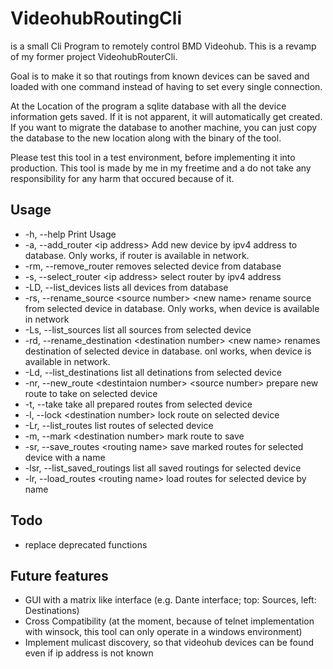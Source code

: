 # VideohubRoutingCli

is a small Cli Program to remotely control BMD Videohub. This is a revamp of my former project VideohubRouterCli.

Goal is to make it so that routings from known devices can be saved and loaded with one command instead of having to set every single connection.

At the Location of the program a sqlite database with all the device information gets saved. If it is not apparent, it will automatically get created. If you want to migrate the database to another machine, you can just copy the database to the new location along with the binary of the tool.

Please test this tool in a test environment, before implementing it into production.
This tool is made by me in my freetime and a do not take any responsibility for any harm that occured because of it.

## Usage

- -h,   --help
Print Usage
- -a,   --add_router \<ip address\>
Add new device by ipv4 address to database. Only works, if router is available in network.
- -rm,  --remove_router
removes selected device from database
- -s,   --select_router \<ip address\>
select router by ipv4 address
- -LD,  --list_devices
lists all devices from database
- -rs,  --rename_source \<source number\> \<new name\>
rename source from selected device in database. Only works, when device is available in network
- -Ls,  --list_sources
list all sources from selected device
- -rd,  --rename_destination \<destination number\> \<new name\>
renames destination of selected device in database. onl works, when device is available in network.
- -Ld,  --list_destinations
list all detinations from selected device
- -nr,  --new_route \<destintaion number\> \<source number\>
prepare new route to take on selected device
- -t,   --take
take all prepared routes from selected device
- -l,   --lock \<destination number\>
lock route on selected device
- -Lr,  --list_routes
list routes of selected device
- -m,   --mark \<destination number\>
mark route to save
- -sr,  --save_routes \<routing name\>
save marked routes for selected device with a name
- -lsr, --list_saved_routings
list all saved routings for selected device
- -lr,  --load_routes \<routing name\>
load routes for selected device by name

## Todo

- replace deprecated functions

## Future features

- GUI with a matrix like interface (e.g. Dante interface; top: Sources, left: Destinations)
- Cross Compatibility (at the moment, because of telnet implementation with winsock, this tool can only operate in a windows environment)
- Implement mulicast discovery, so that videohub devices can be found even if ip address is not known
